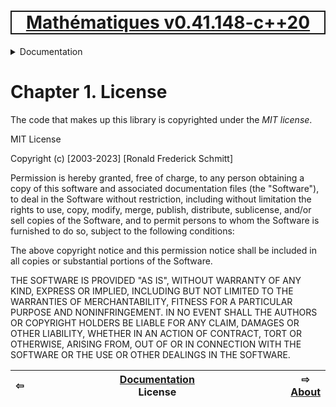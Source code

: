 [<h1 style='border: 2px solid; text-align: center'>Mathématiques v0.41.148-c++20</h1>](../../README.md)

<details>

<summary>Documentation</summary>

# [Chapter  Documentation](../README.md)<br>

Chapter 1. _License_ <br>
Chapter 2. [About](../about/README.md)<br>
Chapter 3. [Status & Release Notes](../status-release/README.md)<br>
Chapter 4. [Development Schedule](../development-schedule/README.md)<br>
Chapter 5. [Introduction with Examples](../intro/README.md)<br>
Chapter 6. [Installation](../installation/README.md)<br>
Chapter 7. [Your First Mathématiques Project](../first-project/README.md)<br>
Chapter 8. [Usage Guide: Syntax, Data Types, Functions, etc](../user-guide/README.md)<br>
Chapter 9. [Benchmarks](../benchmarks/README.md)<br>
Chapter 10. [Tests](../test/README.md)<br>
Chapter 11. [Developer Guide: Modifying and Extending Mathématiques](../developer-guide/README.md)<br>


</details>



# Chapter 1. License


The code that makes up this library is copyrighted under the *MIT license*.

MIT License

Copyright (c) [2003-2023] [Ronald Frederick Schmitt]

Permission is hereby granted, free of charge, to any person obtaining a copy
of this software and associated documentation files (the "Software"), to deal
in the Software without restriction, including without limitation the rights
to use, copy, modify, merge, publish, distribute, sublicense, and/or sell
copies of the Software, and to permit persons to whom the Software is
furnished to do so, subject to the following conditions:

The above copyright notice and this permission notice shall be included in all
copies or substantial portions of the Software.

THE SOFTWARE IS PROVIDED "AS IS", WITHOUT WARRANTY OF ANY KIND, EXPRESS OR
IMPLIED, INCLUDING BUT NOT LIMITED TO THE WARRANTIES OF MERCHANTABILITY,
FITNESS FOR A PARTICULAR PURPOSE AND NONINFRINGEMENT. IN NO EVENT SHALL THE
AUTHORS OR COPYRIGHT HOLDERS BE LIABLE FOR ANY CLAIM, DAMAGES OR OTHER
LIABILITY, WHETHER IN AN ACTION OF CONTRACT, TORT OR OTHERWISE, ARISING FROM,
OUT OF OR IN CONNECTION WITH THE SOFTWARE OR THE USE OR OTHER DEALINGS IN THE
SOFTWARE.


| ⇦ <br />  | [Documentation](../README.md)<br />License<br /><img width=1000/> | ⇨ <br />[About](../about/README.md)   |
| ------------ | :-------------------------------: | ------------ |

